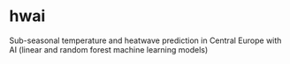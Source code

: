 # hwai
Sub-seasonal temperature and heatwave prediction in Central Europe with AI (linear and random forest machine learning models)
